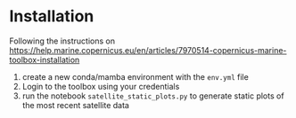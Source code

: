 # Installation

Following the instructions on https://help.marine.copernicus.eu/en/articles/7970514-copernicus-marine-toolbox-installation

1. create a new conda/mamba environment with the `env.yml` file
2. Login to the toolbox using your credentials
3. run the notebook `satellite_static_plots.py` to generate static plots of the most recent satellite data
